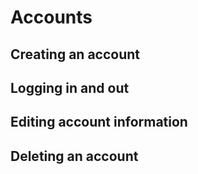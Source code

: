 # Accounts

## Creating an account

## Logging in and out

## Editing account information

## Deleting an account